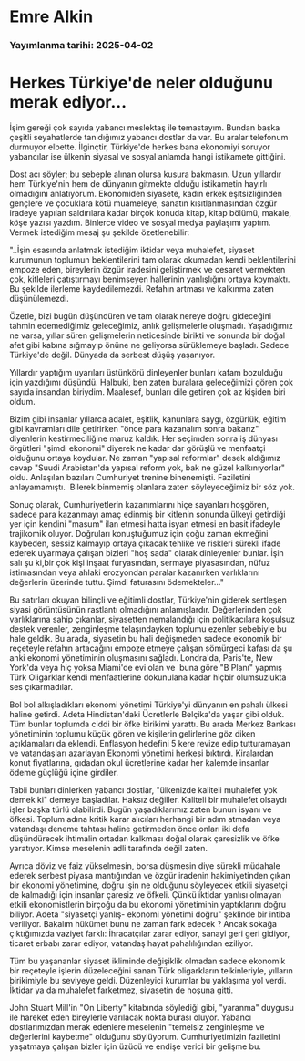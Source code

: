 # Emre Alkin

### Yayımlanma tarihi: 2025-04-02

# Herkes Türkiye'de neler olduğunu merak ediyor…

İşim gereği çok sayıda yabancı meslektaş ile temastayım. Bundan başka çeşitli seyahatlerde tanıdığımız yabancı dostlar da var. Bu aralar telefonum durmuyor elbette. İlginçtir, Türkiye'de herkes bana ekonomiyi soruyor yabancılar ise ülkenin siyasal ve sosyal anlamda hangi istikamete gittiğini.

Dost acı söyler; bu sebeple alınan olursa kusura bakmasın. Uzun yıllardır hem Türkiye'nin hem de dünyanın gitmekte olduğu istikametin hayırlı olmadığını anlatıyorum. Ekonomiden siyasete, kadın erkek eşitsizliğinden gençlere ve çocuklara kötü muameleye, sanatın kısıtlanmasından özgür iradeye yapılan saldırılara kadar birçok konuda kitap, kitap bölümü, makale, köşe yazısı yazdım. Binlerce video ve sosyal medya paylaşımı yaptım. Vermek istediğim mesaj şu şekilde özetlenebilir:

"..İşin esasında anlatmak istediğim iktidar veya muhalefet, siyaset kurumunun toplumun beklentilerini tam olarak okumadan kendi beklentilerini empoze eden, bireylerin özgür iradesini geliştirmek ve cesaret vermekten çok, kitleleri çatıştırmayı benimseyen hallerinin yanlışlığını ortaya koymaktı. Bu şekilde ilerleme kaydedilemezdi. Refahın artması ve kalkınma zaten düşünülemezdi.

Özetle, bizi bugün düşündüren ve tam olarak nereye doğru gideceğini tahmin edemediğimiz geleceğimiz, anlık gelişmelerle oluşmadı. Yaşadığımız ne varsa, yıllar süren gelişmelerin neticesinde birikti ve sonunda bir doğal afet gibi kabına sığmayıp önüne ne geliyorsa sürüklemeye başladı. Sadece Türkiye'de değil. Dünyada da serbest düşüş yaşanıyor.

Yıllardır yaptığım uyarıları üstünkörü dinleyenler bunları kafam bozulduğu için yazdığımı düşündü. Halbuki, ben zaten buralara geleceğimizi gören çok sayıda insandan biriydim. Maalesef, bunları dile getiren çok az kişiden biri oldum.

Bizim gibi insanlar yıllarca adalet, eşitlik, kanunlara saygı, özgürlük, eğitim gibi kavramları dile getirirken "önce para kazanalım sonra bakarız" diyenlerin kestirmeciliğine maruz kaldık. Her seçimden sonra iş dünyası örgütleri "şimdi ekonomi" diyerek ne kadar dar görüşlü ve menfaatçi olduğunu ortaya koydular. Ne zaman "yapısal reformlar" desek aldığımız cevap "Suudi Arabistan'da yapısal reform yok, bak ne güzel kalkınıyorlar" oldu. Anlaşılan bazıları Cumhuriyet trenine binenemişti. Faziletini anlayamamıştı.  Bilerek binmemiş olanlara zaten söyleyeceğimiz bir söz yok.

Sonuç olarak, Cumhuriyetlerin kazanımlarını hiçe sayanları hoşgören, sadece para kazanmayı amaç edinmiş bir kitlenin sonunda ülkeyi getirdiği yer için kendini "masum" ilan etmesi hatta isyan etmesi en basit ifadeyle trajikomik oluyor. Doğruları konuştuğumuz için çoğu zaman ekmeğini kaybeden, sessiz kalmayıp ortaya çıkacak tehlike ve riskleri sürekli ifade ederek uyarmaya çalışan bizleri "hoş sada" olarak dinleyenler bunlar. İşin salı şu ki,bir çok kişi inşaat furyasından, sermaye piyasasından, nüfuz istimasından veya ahlaki erozyondan paralar kazanırken varlıklarını değerlerin üzerinde tuttu. Şimdi faturasını ödemekteler..."

Bu satırları okuyan bilinçli ve eğitimli dostlar, Türkiye'nin giderek sertleşen siyasi görüntüsünün rastlantı olmadığını anlamışlardır. Değerlerinden çok varlıklarına sahip çıkanlar, siyasetten nemalandığı için politikacılara koşulsuz destek verenler, zenginleşme telaşındayken toplumu ezenler sebebiyle bu hale geldik. Bu arada, siyasetin bu hali değişmeden sadece ekonomik bir reçeteyle refahın artacağını empoze etmeye çalışan sömürgeci kafası da şu anki ekonomi yönetiminin oluşmasını sağladı. Londra'da, Paris'te, New York'da veya hiç yoksa Miami'de evi olan ve  buna göre "B Planı" yapmış Türk Oligarklar kendi menfaatlerine dokunulana kadar hiçbir olumsuzlukta ses çıkarmadılar.

Bol bol alkışladıkları ekonomi yönetimi Türkiye'yi dünyanın en pahalı ülkesi haline getirdi. Adeta Hindistan'daki Ücretlerle Belçika'da yaşar gibi olduk. Tüm bunlar toplumda ciddi bir öfke birikimi yarattı. Bu arada Merkez Bankası yönetiminin toplumu küçük gören ve kişilerin gelirlerine göz diken açıklamaları da eklendi. Enflasyon hedefini 5 kere revize edip tutturamayan ve vatandaşları azarlayan Ekonomi yönetimi herkesi bıktırdı. Kiralardan konut fiyatlarına, gıdadan okul ücretlerine kadar her kalemde insanlar ödeme güçlüğü içine girdiler.

Tabii bunları dinlerken yabancı dostlar, "ülkenizde kaliteli muhalefet yok demek ki" demeye başladılar. Haksız değiller. Kaliteli bir muhalefet olsaydı işler başka türlü olabilirdi. Bugün yaşadıklarımız zaten bunun isyanı ve öfkesi. Toplum adına kritik karar alıcıları herhangi bir adım atmadan veya vatandaşı deneme tahtası haline getirmeden önce onları iki defa düşündürecek ihtimalin ortadan kalkması doğal olarak çaresizlik ve öfke yaratıyor. Kimse meselenin adli tarafında değil zaten.

Ayrıca döviz ve faiz yükselmesin, borsa düşmesin diye sürekli müdahale ederek serbest piyasa mantığından ve özgür iradenin hakimiyetinden çıkan bir ekonomi yönetimine, doğru işin ne olduğunu söyleyecek etkili siyasetçi de kalmadığı için insanlar çaresiz ve öfkeli. Çünkü iktidar yanlısı olmayan etkili ekonomistlerin birçoğu da bu ekonomi yönetiminin yaptıklarını doğru biliyor. Adeta "siyasetçi yanlış- ekonomi yönetimi doğru" şeklinde bir intiba veriliyor. Bakalım hükümet bunu ne zaman fark edecek ? Ancak sokağa çıktığımızda vaziyet farklı: İhracatçılar zarar ediyor, sanayi geri geri gidiyor, ticaret erbabı zarar ediyor, vatandaş hayat pahalılığından eziliyor.

Tüm bu yaşananlar siyaset ikliminde değişiklik olmadan sadece ekonomik bir reçeteyle işlerin düzeleceğini sanan Türk oligarkların telkinleriyle, yılların birikimiyle bu seviyeye geldi. Düzenleyici kurumlar bu yaklaşıma yol verdi. İktidar ya da muhalefet farketmez, siyasetin de hoşuna gitti.

John Stuart Mill'in "On Liberty" kitabında söylediği gibi, "yaranma" duygusu ile hareket eden bireylerle varılacak nokta burası oluyor. Yabancı dostlarımızdan merak edenlere meselenin "temelsiz zenginleşme ve değerlerini kaybetme" olduğunu söylüyorum. Cumhuriyetimizin faziletini yaşatmaya çalışan bizler için üzücü ve endişe verici bir gelişme bu.

